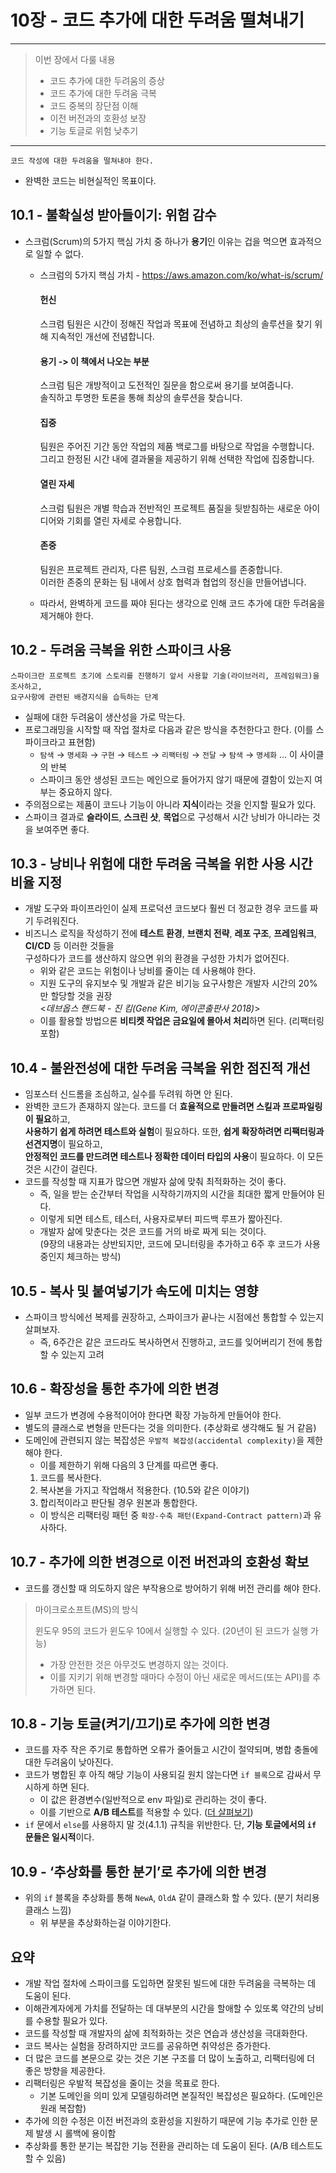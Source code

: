 # 10장 - 코드 추가에 대한 두려움 떨쳐내기

---

> 이번 장에서 다룰 내용
>
> - 코드 추가에 대한 두려움의 증상
> - 코드 추가에 대한 두려움 극복
> - 코드 중복의 장단점 이해
> - 이전 버전과의 호환성 보장
> - 기능 토글로 위험 낮추기

---

```
코드 작성에 대한 두려움을 떨쳐내야 한다.
```

- 완벽한 코드는 비현실적인 목표이다.

## 10.1 - 불확실성 받아들이기: 위험 감수

- 스크럼(Scrum)의 5가지 핵심 가치 중 하나가 **용기**인 이유는 겁을 먹으면 효과적으로 일할 수 없다.
  - 스크럼의 5가지 핵심 가치 - https://aws.amazon.com/ko/what-is/scrum/

    #### 헌신
    스크럼 팀원은 시간이 정해진 작업과 목표에 전념하고 최상의 솔루션을 찾기 위해 지속적인 개선에 전념합니다.
    
    #### 용기 -> 이 책에서 나오는 부분
    스크럼 팀은 개방적이고 도전적인 질문을 함으로써 용기를 보여줍니다. \
    솔직하고 투명한 토론을 통해 최상의 솔루션을 찾습니다.

    #### 집중
    팀원은 주어진 기간 동안 작업의 제품 백로그를 바탕으로 작업을 수행합니다. \
    그리고 한정된 시간 내에 결과물을 제공하기 위해 선택한 작업에 집중합니다.

    #### 열린 자세
    스크럼 팀원은 개별 학습과 전반적인 프로젝트 품질을 뒷받침하는 새로운 아이디어와 기회를 열린 자세로 수용합니다.

    #### 존중
    팀원은 프로젝트 관리자, 다른 팀원, 스크럼 프로세스를 존중합니다. \
    이러한 존중의 문화는 팀 내에서 상호 협력과 협업의 정신을 만들어냅니다.


  - 따라서, 완벽하게 코드를 짜야 된다는 생각으로 인해 코드 추가에 대한 두려움을 제거해야 한다.

## 10.2 - 두려움 극복을 위한 스파이크 사용

```
스파이크란 프로젝트 초기에 스토리를 진행하기 앞서 사용할 기술(라이브러리, 프레임워크)을 조사하고,
요구사항에 관련된 배경지식을 습득하는 단계
```

- 실패에 대한 두려움이 생산성을 가로 막는다.
- 프로그래밍을 시작할 때 작업 절차로 다음과 같은 방식을 추천한다고 한다. (이를 스파이크라고 표현함)
  - `탐색` → `명세화` → `구현` → `테스트` → `리팩터링` → `전달` → `탐색` → `명세화` … 이 사이클의 반복
  - 스파이크 동안 생성된 코드는 메인으로 들어가지 않기 때문에 결함이 있는지 여부는 중요하지 않다.
- 주의점으로는 제품이 코드나 기능이 아니라 **지식**이라는 것을 인지할 필요가 있다.
- 스파이크 결과로 **슬라이드**, **스크린 샷**, **목업**으로 구성해서 시간 낭비가 아니라는 것을 보여주면 좋다.

## 10.3 - 낭비나 위험에 대한 두려움 극복을 위한 사용 시간 비율 지정

- 개발 도구와 파이프라인이 실제 프로덕션 코드보다 훨씬 더 정교한 경우 코드를 짜기 두려워진다.
- 비즈니스 로직을 작성하기 전에 **테스트 환경**, **브랜치 전략**, **레포 구조**, **프레임워크**, **CI/CD** 등 이러한 것들을 \
  구성하다가 코드를 생산하지 않으면 위의 환경을 구성한 가치가 없어진다.
  - 위와 같은 코드는 위험이나 낭비를 줄이는 데 사용해야 한다.
  - 지원 도구의 유지보수 및 개발과 같은 비기능 요구사항은 개발자 시간의 20%만 할당할 것을 권장 \
    <*데브옵스 핸드북 - 진 킴(Gene Kim, 에이콘출판사 2018)*>
  - 이를 활용할 방법으론 **비티켓 작업은 금요일에 몰아서 처리**하면 된다. (리팩터링 포함)

## 10.4 - 불완전성에 대한 두려움 극복을 위한 점진적 개선

- 임포스터 신드롬을 조심하고, 실수를 두려워 하면 안 된다.
- 완벽한 코드가 존재하지 않는다. 코드를 더 **효율적으로 만들려면 스킬과 프로파일링이 필요**하고, \
  **사용하기 쉽게 하려면 테스트와 실험**이 필요하다. 또한, **쉽게 확장하려면 리팩터링과 선견지명**이 필요하고, \
  **안정적인 코드를 만드려면 테스트나 정확한 데이터 타입의 사용**이 필요하다. 이 모든 것은 시간이 걸린다.
- 코드를 작성할 때 지표가 많으면 개발자 삶에 맞춰 최적화하는 것이 좋다.
  - 즉, 일을 받는 순간부터 작업을 시작하기까지의 시간을 최대한 짧게 만들어야 된다.
  - 이렇게 되면 테스트, 테스터, 사용자로부터 피드백 루프가 짧아진다.
  - 개발자 삶에 맞춘다는 것은 코드를 거의 바로 짜게 되는 것이다. \
    (9장의 내용과는 상반되지만, 코드에 모니터링을 추가하고 6주 후 코드가 사용 중인지 체크하는 방식)

## 10.5 - 복사 및 붙여넣기가 속도에 미치는 영향

- 스파이크 방식에선 복제를 권장하고, 스파이크가 끝나는 시점에선 통합할 수 있는지 살펴보자.
  - 즉, 6주간은 같은 코드라도 복사하면서 진행하고, 코드를 잊어버리기 전에 통합할 수 있는지 고려

## 10.6 - 확장성을 통한 추가에 의한 변경

- 일부 코드가 변경에 수용적이어야 한다면 확장 가능하게 만들어야 한다.
- 별도의 클래스로 변형을 만든다는 것을 의미한다. (추상화로 생각해도 될 거 같음)
- 도메인에 관련되지 않는 복잡성은 `우발적 복잡성(accidental complexity)`을 제한해야 한다.
  - 이를 제한하기 위해 다음의 3 단계를 따르면 좋다.
  1. 코드를 복사한다.
  2. 복사본을 가지고 작업해서 적용한다. (10.5와 같은 이야기)
  3. 합리적이라고 판단될 경우 원본과 통합한다.
  - 이 방식은 리팩터링 패턴 중 `확장-수축 패턴(Expand-Contract pattern)`과 유사하다.

## 10.7 - 추가에 의한 변경으로 이전 버전과의 호환성 확보

- 코드를 갱신할 때 의도하지 않은 부작용으로 방어하기 위해 버전 관리를 해야 한다.

> 마이크로소프트(MS)의 방식
>
> 윈도우 95의 코드가 윈도우 10에서 실행할 수 있다. (20년이 된 코드가 실행 가능)
>
> - 가장 안전한 것은 아무것도 변경하지 않는 것이다.
> - 이를 지키기 위해 변경할 때마다 수정이 아닌 새로운 메서드(또는 API)를 추가하면 된다.

## 10.8 - 기능 토글(켜기/끄기)로 추가에 의한 변경

- 코드를 자주 작은 주기로 통합하면 오류가 줄어들고 시간이 절약되며, 병합 충돌에 대한 두려움이 낮아진다.
- 코드가 병합된 후 아직 해당 기능이 사용되길 원치 않는다면 `if 블록`으로 감싸서 무시하게 하면 된다.
  - 이 값은 환경변수(일반적으로 env 파일)로 관리하는 것이 좋다.
  - 이를 기반으로 **A/B 테스트**를 적용할 수 있다. ([더 살펴보기](https://aws.amazon.com/ko/blogs/korea/cloudwatch-evidently/))
- `if` 문에서 `else`를 사용하지 말 것(4.1.1) 규칙을 위반한다. 단, **기능 토글에서의 `if` 문들은 일시적**이다.

## 10.9 - ‘추상화를 통한 분기’로 추가에 의한 변경

- 위의 `if` 블록을 추상화를 통해 `NewA`, `OldA` 같이 클래스화 할 수 있다. (분기 처리용 클래스 느낌)
  - 위 부분을 추상화하는걸 이야기한다.

## 요약

- 개발 작업 절차에 스파이크를 도입하면 잘못된 빌드에 대한 두려움을 극복하는 데 도움이 된다.
- 이해관계자에게 가치를 전달하는 데 대부분의 시간을 할애할 수 있또록 약간의 낭비를 수용할 필요가 있다.
- 코드를 작성할 때 개발자의 삶에 최적화하는 것은 연습과 생산성을 극대화한다.
- 코드 복사는 실험을 장려하지만 코드를 공유하면 취약성은 증가한다.
- 더 많은 코드를 본문으로 갖는 것은 기본 구조를 더 많이 노출하고, 리팩터링에 더 좋은 방향을 제공한다.
- 리팩터링은 우발적 복잡성을 줄이는 것을 목표로 한다.
  - 기본 도메인을 의미 있게 모델링하려면 본질적인 복잡성은 필요하다. (도메인은 원래 복잡함)
- 추가에 의한 수정은 이전 버전과의 호환성을 지원하기 때문에 기능 추가로 인한 문제 발생 시 롤백에 용이함
- 추상화를 통한 분기는 복잡한 기능 전환을 관리하는 데 도움이 된다. (A/B 테스트도 할 수 있음)